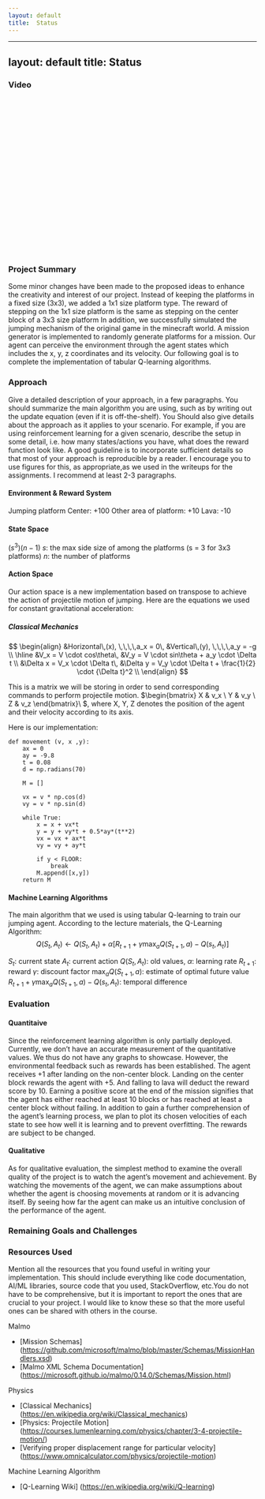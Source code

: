 ```yaml
---
layout: default
title:  Status
---
```


---
layout: default
title:  Status
---


### Video
<iframe width="560" height="315" src=" " frameborder="0" allow="accelerometer; autoplay; encrypted-media; gyroscope; picture-in-picture" allowfullscreen></iframe>


### Project Summary
Some minor changes have been made to the proposed ideas to enhance the creativity and interest of our project. Instead of keeping the platforms in a fixed size (3x3), we added a 1x1 size platform type. The reward of stepping on the 1x1 size platform is the same as stepping on the center block of a 3x3 size platform In addition, we successfully simulated the jumping mechanism of the original game in the minecraft world. A mission generator is implemented to randomly generate platforms for a mission. Our agent can perceive the environment through the agent states which includes the x, y, z coordinates and its velocity. Our following goal is to complete the implementation of tabular Q-learning algorithms.


### Approach
Give a detailed description of your approach, in a few paragraphs. You should summarize the main algorithm you are using, such as by writing out the update equation (even if it is off-the-shelf). You Should also give details about the approach as it applies to your scenario.  For example, if you are using reinforcement learning for a given scenario, describe the setup in some detail, i.e. how many states/actions you have, what does the reward function look like. A good guideline is to incorporate sufficient details so that most of your approach is reproducible by a reader. I encourage you to use figures for this, as appropriate,as we used in the writeups for the assignments. I recommend at least 2-3 paragraphs.

#### Environment & Reward System
Jumping platform Center: +100
Other area of platform: +10
Lava: -10

#### State Space
$(s^3)(n-1)$
$s:$ the max side size of among the platforms (s = 3 for 3x3 platforms)
$n:$ the number of platforms

#### Action Space
Our action space is a new implementation based on transpose to achieve the action of projectile motion of jumping. Here are the equations we used for constant gravitational acceleration:

##### Classical Mechanics
$$
\begin{align}
&Horizontal\,(x), \,\,\,\,a_x = 0\,  &Vertical\,(y), \,\,\,\,a_y = -g \\ \hline
&V_x = V \cdot cos\theta\,  &V_y = V \cdot sin\theta + a_y \cdot \Delta t \\
&\Delta x = V_x \cdot \Delta t\,    &\Delta y = V_y \cdot \Delta t + \frac{1}{2} \cdot {\Delta t}^2 \\
\end{align}
$$

This is a matrix we will be storing in order to send corresponding commands to perform projectile motion. $\begin{bmatrix} X & v_x \\ Y & v_y \\ Z & v_z \end{bmatrix}\ $, where X, Y, Z denotes the position of the agent and their velocity according to its axis. 

Here is our implementation: 
```
def movement (v, x ,y):
    ax = 0 
    ay = -9.8  
    t = 0.08
    d = np.radians(70) 

    M = []

    vx = v * np.cos(d)
    vy = v * np.sin(d)

    while True:
        x = x + vx*t
        y = y + vy*t + 0.5*ay*(t**2)
        vx = vx + ax*t
        vy = vy + ay*t

        if y < FLOOR:
            break
        M.append([x,y])
    return M
```



#### Machine Learning Algorithms
The main algorithm that we used is using tabular Q-learning to train our jumping agent. According to the lecture materials, the Q-Learning Algorithm: 
$$
Q(S_t, A_t)\leftarrow Q(S_t, A_t) + \alpha[R_{t+1} + \gamma\max_a Q(S_{t+1},a)- Q(s_t, A_t)]
$$

$S_t:$ current state
$A_t:$ current action
$Q(S_t, A_t):$ old values, 
$\alpha:$ learning rate
$R_{t+1}:$ reward
$\gamma:$ discount factor
$\max_a Q(S_{t+1},a):$ estimate of optimal future value
$R_{t+1} + \gamma\max_a Q(S_{t+1},a)- Q(s_t, A_t):$ temporal difference




### Evaluation

#### Quantitaive
Since the reinforcement learning algorithm is only partially deployed. Currently, we don’t have an accurate measurement of the quantitative values. We thus do not have any graphs to showcase. However, the environmental feedback such as rewards has been established. The agent receives +1 after landing on the non-center block. Landing on the center block rewards the agent with +5. And falling to lava will deduct the reward score by 10. Earning a positive score at the end of the mission signifies that the agent has either reached at least 10 blocks or has reached at least a center block without failing. In addition to gain a further comprehension of the agent’s learning process, we plan to plot its chosen velocities of each state to see how well it is learning and to prevent overfitting. The rewards are subject to be changed.

#### Qualitative
As for qualitative evaluation, the simplest method to examine the overall quality of the project is to watch the agent’s movement and achievement. By watching the movements of the agent, we can make assumptions about whether the agent is choosing movements at random or it is advancing itself. By seeing how far the agent can make us an intuitive conclusion of the performance of the agent.




### Remaining Goals and Challenges



### Resources Used
Mention all the resources that you found useful in writing your implementation. This should include everything like code documentation, AI/ML libraries, source code that you used, StackOverflow, etc.You do not have to be comprehensive, but it is important to report the ones that are crucial to your project. I would like to know these so that the more useful ones can be shared with others in the course.

Malmo
 - [Mission Schemas] (https://github.com/microsoft/malmo/blob/master/Schemas/MissionHandlers.xsd)
 - [Malmo XML Schema Documentation] (https://microsoft.github.io/malmo/0.14.0/Schemas/Mission.html)

Physics
 - [Classical Mechanics] (https://en.wikipedia.org/wiki/Classical_mechanics) 
 - [Physics: Projectile Motion] (https://courses.lumenlearning.com/physics/chapter/3-4-projectile-motion/)
 - [Verifying proper displacement range for particular velocity] (https://www.omnicalculator.com/physics/projectile-motion)

Machine Learning Algorithm
- [Q-Learning Wiki] (https://en.wikipedia.org/wiki/Q-learning)


